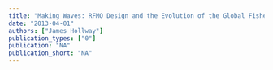 ```yaml
---
title: "Making Waves: RFMO Design and the Evolution of the Global Fisheries Governance Complex"
date: "2013-04-01"
authors: ["James Hollway"]
publication_types: ["0"]
publication: "NA"
publication_short: "NA"
---
```

